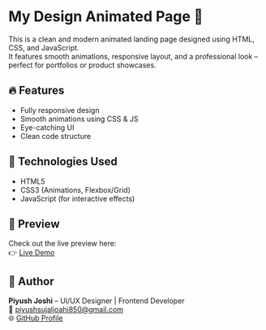 # My Design Animated Page 🚀

This is a clean and modern animated landing page designed using HTML, CSS, and JavaScript.  
It features smooth animations, responsive layout, and a professional look – perfect for portfolios or product showcases.

## 🔥 Features
- Fully responsive design
- Smooth animations using CSS & JS
- Eye-catching UI
- Clean code structure

## 📁 Technologies Used
- HTML5
- CSS3 (Animations, Flexbox/Grid)
- JavaScript (for interactive effects)

## 📸 Preview
Check out the live preview here:  
👉 [Live Demo](https://piyush2707.github.io/my-animated-landing/)

## 📌 Author
**Piyush Joshi** – UI/UX Designer | Frontend Developer  
📧 piyushsujaljoahi850@gmail.com  
🌐 [GitHub Profile](https://github.com/piyush2707)
